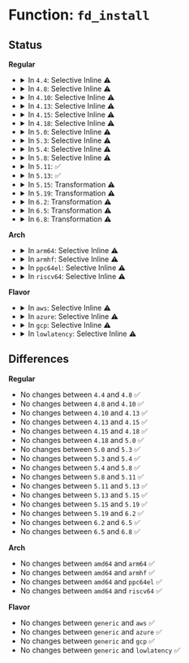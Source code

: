 # Function: <code>fd_install</code>

## Status
<b>Regular</b>
<ul>
<li>
<details>
<summary>In <code>4.4</code>: Selective Inline ⚠️</summary>

```c
void fd_install(unsigned int fd, struct file *file);
```

**Collision:** Unique Global

**Inline:** Selective

**Transformation:** False

**Instances:**

```
In fs/file.c (ffffffff8122a9a0)
Location: fs/file.c:624
Inline: True
Inline callers:
  - fs/file.c:SyS_dup
  - fs/file.c:f_dupfd
Direct callers:
  - kernel/events/core.c:SYSC_perf_event_open
  - mm/shmem.c:SyS_memfd_create
  - fs/open.c:do_sys_open
  - fs/pipe.c:do_pipe_flags
  - fs/pipe.c:do_pipe_flags
  - fs/pipe.c:SyS_pipe
  - fs/pipe.c:SyS_pipe
  - fs/notify/fanotify/fanotify_user.c:fanotify_read
  - fs/eventpoll.c:SyS_epoll_create
  - fs/anon_inodes.c:anon_inode_getfd
  - fs/eventfd.c:SyS_eventfd
  - fs/userfaultfd.c:SyS_userfaultfd
  - fs/fhandle.c:do_handle_open
  - ipc/mqueue.c:SyS_mq_open
  - drivers/dma-buf/dma-buf.c:dma_buf_fd
  - net/socket.c:sock_map_fd
  - net/socket.c:SYSC_accept4
  - net/socket.c:SyS_socketcall
  - net/socket.c:SyS_socketcall
  - net/core/scm.c:scm_detach_fds
  - net/compat.c:scm_detach_fds_compat
```
**Symbols:**

```
ffffffff8122a9a0-ffffffff8122a9c7: fd_install (STB_GLOBAL)
```
</details>
</li>
<li>
<details>
<summary>In <code>4.8</code>: Selective Inline ⚠️</summary>

```c
void fd_install(unsigned int fd, struct file *file);
```

**Collision:** Unique Global

**Inline:** Selective

**Transformation:** False

**Instances:**

```
In fs/file.c (ffffffff812537a9)
Location: fs/file.c:625
Inline: True
Inline callers:
  - fs/file.c:f_dupfd
  - fs/file.c:SyS_dup
Direct callers:
  - kernel/events/core.c:SYSC_perf_event_open
  - mm/shmem.c:SyS_memfd_create
  - fs/open.c:do_sys_open
  - fs/pipe.c:SyS_pipe
  - fs/pipe.c:SyS_pipe
  - fs/pipe.c:do_pipe_flags
  - fs/pipe.c:do_pipe_flags
  - fs/notify/fanotify/fanotify_user.c:fanotify_read
  - fs/eventpoll.c:SyS_epoll_create
  - fs/anon_inodes.c:anon_inode_getfd
  - fs/eventfd.c:SyS_eventfd
  - fs/userfaultfd.c:SyS_userfaultfd
  - fs/fhandle.c:do_handle_open
  - ipc/mqueue.c:SyS_mq_open
  - drivers/dma-buf/dma-buf.c:dma_buf_fd
  - drivers/dma-buf/sync_file.c:sync_file_ioctl
  - net/socket.c:SyS_socketcall
  - net/socket.c:SyS_socketcall
  - net/socket.c:SYSC_accept4
  - net/socket.c:sock_map_fd
  - net/core/scm.c:scm_detach_fds
  - net/compat.c:scm_detach_fds_compat
```
**Symbols:**

```
ffffffff81253100-ffffffff81253127: fd_install (STB_GLOBAL)
```
</details>
</li>
<li>
<details>
<summary>In <code>4.10</code>: Selective Inline ⚠️</summary>

```c
void fd_install(unsigned int fd, struct file *file);
```

**Collision:** Unique Global

**Inline:** Selective

**Transformation:** False

**Instances:**

```
In fs/file.c (ffffffff812669f9)
Location: fs/file.c:625
Inline: True
Inline callers:
  - fs/file.c:f_dupfd
  - fs/file.c:SyS_dup
Direct callers:
  - kernel/events/core.c:SYSC_perf_event_open
  - mm/shmem.c:SyS_memfd_create
  - fs/open.c:do_sys_open
  - fs/pipe.c:SyS_pipe
  - fs/pipe.c:SyS_pipe
  - fs/pipe.c:do_pipe_flags
  - fs/pipe.c:do_pipe_flags
  - fs/nsfs.c:open_related_ns
  - fs/notify/fanotify/fanotify_user.c:fanotify_read
  - fs/eventpoll.c:SyS_epoll_create
  - fs/anon_inodes.c:anon_inode_getfd
  - fs/eventfd.c:SyS_eventfd
  - fs/userfaultfd.c:SyS_userfaultfd
  - fs/fhandle.c:do_handle_open
  - ipc/mqueue.c:SyS_mq_open
  - drivers/gpio/gpiolib.c:gpio_ioctl
  - drivers/gpio/gpiolib.c:linehandle_create
  - drivers/dma-buf/dma-buf.c:dma_buf_fd
  - drivers/dma-buf/sync_file.c:sync_file_ioctl
  - drivers/dma-buf/sw_sync.c:sw_sync_ioctl
  - net/socket.c:SyS_socketcall
  - net/socket.c:SyS_socketcall
  - net/socket.c:SYSC_accept4
  - net/socket.c:sock_map_fd
  - net/core/scm.c:scm_detach_fds
  - net/compat.c:scm_detach_fds_compat
```
**Symbols:**

```
ffffffff81266350-ffffffff81266377: fd_install (STB_GLOBAL)
```
</details>
</li>
<li>
<details>
<summary>In <code>4.13</code>: Selective Inline ⚠️</summary>

```c
void fd_install(unsigned int fd, struct file *file);
```

**Collision:** Unique Global

**Inline:** Selective

**Transformation:** False

**Instances:**

```
In fs/file.c (ffffffff812741f4)
Location: fs/file.c:611
Inline: True
Inline callers:
  - fs/file.c:f_dupfd
  - fs/file.c:SyS_dup
Direct callers:
  - kernel/events/core.c:SYSC_perf_event_open
  - mm/shmem.c:SyS_memfd_create
  - fs/open.c:do_sys_open
  - fs/pipe.c:SyS_pipe
  - fs/pipe.c:SyS_pipe
  - fs/pipe.c:do_pipe_flags
  - fs/pipe.c:do_pipe_flags
  - fs/nsfs.c:open_related_ns
  - fs/notify/fanotify/fanotify_user.c:fanotify_read
  - fs/eventpoll.c:SyS_epoll_create
  - fs/anon_inodes.c:anon_inode_getfd
  - fs/eventfd.c:SyS_eventfd
  - fs/userfaultfd.c:SyS_userfaultfd
  - fs/userfaultfd.c:userfaultfd_read
  - fs/fhandle.c:do_handle_open
  - ipc/mqueue.c:do_mq_open
  - drivers/gpio/gpiolib.c:gpio_ioctl
  - drivers/gpio/gpiolib.c:linehandle_create
  - drivers/tty/pty.c:ptm_open_peer
  - drivers/dma-buf/dma-buf.c:dma_buf_fd
  - drivers/dma-buf/sync_file.c:sync_file_ioctl
  - drivers/dma-buf/sw_sync.c:sw_sync_ioctl
  - net/socket.c:SyS_socketcall
  - net/socket.c:SyS_socketcall
  - net/socket.c:SYSC_accept4
  - net/socket.c:sock_map_fd
  - net/core/scm.c:scm_detach_fds
  - net/compat.c:scm_detach_fds_compat
  - net/unix/af_unix.c:unix_ioctl
```
**Symbols:**

```
ffffffff81273b30-ffffffff81273b57: fd_install (STB_GLOBAL)
```
</details>
</li>
<li>
<details>
<summary>In <code>4.15</code>: Selective Inline ⚠️</summary>

```c
void fd_install(unsigned int fd, struct file *file);
```

**Collision:** Unique Global

**Inline:** Selective

**Transformation:** False

**Instances:**

```
In fs/file.c (ffffffff81296af4)
Location: fs/file.c:615
Inline: True
Inline callers:
  - fs/file.c:f_dupfd
  - fs/file.c:SyS_dup
Direct callers:
  - kernel/events/core.c:SYSC_perf_event_open
  - mm/shmem.c:SyS_memfd_create
  - fs/open.c:do_sys_open
  - fs/pipe.c:SyS_pipe
  - fs/pipe.c:SyS_pipe
  - fs/pipe.c:do_pipe_flags
  - fs/pipe.c:do_pipe_flags
  - fs/nsfs.c:open_related_ns
  - fs/notify/fanotify/fanotify_user.c:fanotify_read
  - fs/eventpoll.c:SyS_epoll_create
  - fs/anon_inodes.c:anon_inode_getfd
  - fs/eventfd.c:SyS_eventfd
  - fs/userfaultfd.c:SyS_userfaultfd
  - fs/userfaultfd.c:userfaultfd_read
  - fs/fhandle.c:do_handle_open
  - ipc/mqueue.c:do_mq_open
  - drivers/gpio/gpiolib.c:gpio_ioctl
  - drivers/gpio/gpiolib.c:linehandle_create
  - drivers/tty/pty.c:ptm_open_peer
  - drivers/dma-buf/dma-buf.c:dma_buf_fd
  - drivers/dma-buf/sync_file.c:sync_file_ioctl
  - drivers/dma-buf/sw_sync.c:sw_sync_ioctl
  - net/socket.c:SyS_socketcall
  - net/socket.c:SyS_socketcall
  - net/socket.c:SYSC_accept4
  - net/socket.c:sock_map_fd
  - net/core/scm.c:scm_detach_fds
  - net/compat.c:scm_detach_fds_compat
  - net/unix/af_unix.c:unix_ioctl
```
**Symbols:**

```
ffffffff81296410-ffffffff81296437: fd_install (STB_GLOBAL)
```
</details>
</li>
<li>
<details>
<summary>In <code>4.18</code>: Selective Inline ⚠️</summary>

```c
void fd_install(unsigned int fd, struct file *file);
```

**Collision:** Unique Global

**Inline:** Selective

**Transformation:** False

**Instances:**

```
In fs/file.c (ffffffff812bcc94)
Location: fs/file.c:610
Inline: True
Inline callers:
  - fs/file.c:f_dupfd
  - fs/file.c:ksys_dup
Direct callers:
  - kernel/events/core.c:__do_sys_perf_event_open
  - mm/memfd.c:__ia32_sys_memfd_create
  - mm/memfd.c:__x64_sys_memfd_create
  - fs/open.c:do_sys_open
  - fs/pipe.c:do_pipe2
  - fs/pipe.c:do_pipe2
  - fs/pipe.c:do_pipe_flags
  - fs/pipe.c:do_pipe_flags
  - fs/nsfs.c:open_related_ns
  - fs/notify/fanotify/fanotify_user.c:fanotify_read
  - fs/eventpoll.c:do_epoll_create
  - fs/anon_inodes.c:anon_inode_getfd
  - fs/fhandle.c:do_handle_open
  - ipc/mqueue.c:do_mq_open
  - drivers/gpio/gpiolib.c:gpio_ioctl
  - drivers/gpio/gpiolib.c:linehandle_create
  - drivers/tty/pty.c:ptm_open_peer
  - drivers/dma-buf/dma-buf.c:dma_buf_fd
  - drivers/dma-buf/sync_file.c:sync_file_ioctl
  - drivers/dma-buf/sw_sync.c:sw_sync_ioctl
  - net/socket.c:__sys_accept4
  - net/socket.c:__sys_socketpair
  - net/socket.c:__sys_socketpair
  - net/socket.c:__sys_socket
  - net/core/scm.c:scm_detach_fds
  - net/compat.c:scm_detach_fds_compat
  - net/unix/af_unix.c:unix_ioctl
```
**Symbols:**

```
ffffffff812bc870-ffffffff812bc897: fd_install (STB_GLOBAL)
```
</details>
</li>
<li>
<details>
<summary>In <code>5.0</code>: Selective Inline ⚠️</summary>

```c
void fd_install(unsigned int fd, struct file *file);
```

**Collision:** Unique Global

**Inline:** Selective

**Transformation:** False

**Instances:**

```
In fs/file.c (ffffffff812d1f54)
Location: fs/file.c:610
Inline: True
Inline callers:
  - fs/file.c:f_dupfd
  - fs/file.c:ksys_dup
Direct callers:
  - kernel/events/core.c:__do_sys_perf_event_open
  - mm/memfd.c:__ia32_sys_memfd_create
  - mm/memfd.c:__x64_sys_memfd_create
  - fs/open.c:do_sys_open
  - fs/pipe.c:do_pipe2
  - fs/pipe.c:do_pipe2
  - fs/pipe.c:do_pipe_flags
  - fs/pipe.c:do_pipe_flags
  - fs/nsfs.c:open_related_ns
  - fs/notify/fanotify/fanotify_user.c:fanotify_read
  - fs/eventpoll.c:do_epoll_create
  - fs/anon_inodes.c:anon_inode_getfd
  - fs/fhandle.c:do_handle_open
  - ipc/mqueue.c:do_mq_open
  - drivers/gpio/gpiolib.c:gpio_ioctl
  - drivers/gpio/gpiolib.c:linehandle_create
  - drivers/tty/pty.c:ptm_open_peer
  - drivers/dma-buf/dma-buf.c:dma_buf_fd
  - drivers/dma-buf/sync_file.c:sync_file_ioctl
  - drivers/dma-buf/sw_sync.c:sw_sync_ioctl
  - net/socket.c:__sys_accept4
  - net/socket.c:__sys_socketpair
  - net/socket.c:__sys_socketpair
  - net/socket.c:__sys_socket
  - net/core/scm.c:scm_detach_fds
  - net/compat.c:scm_detach_fds_compat
  - net/unix/af_unix.c:unix_ioctl
```
**Symbols:**

```
ffffffff812d1b30-ffffffff812d1b57: fd_install (STB_GLOBAL)
```
</details>
</li>
<li>
<details>
<summary>In <code>5.3</code>: Selective Inline ⚠️</summary>

```c
void fd_install(unsigned int fd, struct file *file);
```

**Collision:** Unique Global

**Inline:** Selective

**Transformation:** False

**Instances:**

```
In fs/file.c (ffffffff812eef95)
Location: fs/file.c:611
Inline: True
Inline callers:
  - fs/file.c:f_dupfd
  - fs/file.c:ksys_dup
Direct callers:
  - kernel/fork.c:copy_process
  - kernel/seccomp.c:seccomp_set_mode_filter
  - kernel/events/core.c:__do_sys_perf_event_open
  - mm/memfd.c:__ia32_sys_memfd_create
  - mm/memfd.c:__x64_sys_memfd_create
  - fs/open.c:do_sys_open
  - fs/pipe.c:do_pipe2
  - fs/pipe.c:do_pipe2
  - fs/pipe.c:do_pipe_flags
  - fs/pipe.c:do_pipe_flags
  - fs/namespace.c:__ia32_sys_fsmount
  - fs/namespace.c:__x64_sys_fsmount
  - fs/namespace.c:__ia32_sys_open_tree
  - fs/namespace.c:__x64_sys_open_tree
  - fs/nsfs.c:open_related_ns
  - fs/notify/fanotify/fanotify_user.c:fanotify_read
  - fs/eventpoll.c:do_epoll_create
  - fs/anon_inodes.c:anon_inode_getfd
  - fs/io_uring.c:io_uring_create
  - fs/fhandle.c:do_handle_open
  - ipc/mqueue.c:do_mq_open
  - drivers/gpio/gpiolib.c:gpio_ioctl
  - drivers/gpio/gpiolib.c:linehandle_create
  - drivers/tty/pty.c:ptm_open_peer
  - drivers/dma-buf/dma-buf.c:dma_buf_fd
  - drivers/dma-buf/sync_file.c:sync_file_ioctl
  - drivers/dma-buf/sw_sync.c:sw_sync_ioctl
  - net/socket.c:__sys_accept4
  - net/socket.c:__sys_socketpair
  - net/socket.c:__sys_socketpair
  - net/socket.c:__sys_socket
  - net/core/scm.c:scm_detach_fds
  - net/compat.c:scm_detach_fds_compat
  - net/unix/af_unix.c:unix_ioctl
```
**Symbols:**

```
ffffffff812eeb50-ffffffff812eeb79: fd_install (STB_GLOBAL)
```
</details>
</li>
<li>
<details>
<summary>In <code>5.4</code>: Selective Inline ⚠️</summary>

```c
void fd_install(unsigned int fd, struct file *file);
```

**Collision:** Unique Global

**Inline:** Selective

**Transformation:** False

**Instances:**

```
In fs/file.c (ffffffff81300a55)
Location: fs/file.c:611
Inline: True
Inline callers:
  - fs/file.c:f_dupfd
  - fs/file.c:ksys_dup
Direct callers:
  - kernel/fork.c:copy_process
  - kernel/seccomp.c:seccomp_set_mode_filter
  - kernel/events/core.c:__do_sys_perf_event_open
  - mm/memfd.c:__ia32_sys_memfd_create
  - mm/memfd.c:__x64_sys_memfd_create
  - fs/open.c:do_sys_open
  - fs/pipe.c:do_pipe2
  - fs/pipe.c:do_pipe2
  - fs/pipe.c:do_pipe_flags
  - fs/pipe.c:do_pipe_flags
  - fs/namespace.c:__ia32_sys_fsmount
  - fs/namespace.c:__x64_sys_fsmount
  - fs/namespace.c:__ia32_sys_open_tree
  - fs/namespace.c:__x64_sys_open_tree
  - fs/nsfs.c:open_related_ns
  - fs/notify/fanotify/fanotify_user.c:fanotify_read
  - fs/eventpoll.c:do_epoll_create
  - fs/anon_inodes.c:anon_inode_getfd
  - fs/io_uring.c:io_uring_create
  - fs/fhandle.c:do_handle_open
  - ipc/mqueue.c:do_mq_open
  - drivers/gpio/gpiolib.c:gpio_ioctl
  - drivers/gpio/gpiolib.c:linehandle_create
  - drivers/tty/pty.c:ptm_open_peer
  - drivers/dma-buf/dma-buf.c:dma_buf_fd
  - drivers/dma-buf/sync_file.c:sync_file_ioctl
  - drivers/dma-buf/sw_sync.c:sw_sync_ioctl
  - drivers/vfio/vfio.c:vfio_group_fops_unl_ioctl
  - net/socket.c:__sys_accept4
  - net/socket.c:__sys_socketpair
  - net/socket.c:__sys_socketpair
  - net/socket.c:__sys_socket
  - net/core/scm.c:scm_detach_fds
  - net/compat.c:scm_detach_fds_compat
  - net/unix/af_unix.c:unix_ioctl
```
**Symbols:**

```
ffffffff81300610-ffffffff81300639: fd_install (STB_GLOBAL)
```
</details>
</li>
<li>
<details>
<summary>In <code>5.8</code>: Selective Inline ⚠️</summary>

```c
void fd_install(unsigned int fd, struct file *file);
```

**Collision:** Unique Global

**Inline:** Selective

**Transformation:** False

**Instances:**

```
In fs/file.c (ffffffff81339c95)
Location: fs/file.c:616
Inline: True
Inline callers:
  - fs/file.c:f_dupfd
  - fs/file.c:ksys_dup
Direct callers:
  - kernel/fork.c:copy_process
  - kernel/pid.c:pidfd_getfd
  - kernel/seccomp.c:seccomp_set_mode_filter
  - kernel/bpf/syscall.c:bpf_raw_tracepoint_open
  - kernel/bpf/bpf_iter.c:bpf_iter_new_fd
  - kernel/events/core.c:__do_sys_perf_event_open
  - mm/memfd.c:__do_sys_memfd_create
  - fs/open.c:do_sys_openat2
  - fs/exec.c:begin_new_exec
  - fs/pipe.c:do_pipe2
  - fs/pipe.c:do_pipe2
  - fs/pipe.c:do_pipe_flags
  - fs/pipe.c:do_pipe_flags
  - fs/namespace.c:__do_sys_fsmount
  - fs/namespace.c:__ia32_sys_open_tree
  - fs/namespace.c:__x64_sys_open_tree
  - fs/nsfs.c:open_related_ns
  - fs/notify/fanotify/fanotify_user.c:copy_event_to_user
  - fs/eventpoll.c:__ia32_sys_epoll_create
  - fs/eventpoll.c:__x64_sys_epoll_create
  - fs/anon_inodes.c:anon_inode_getfd
  - fs/eventfd.c:do_eventfd
  - fs/io_uring.c:io_uring_create
  - fs/io_uring.c:io_openat2
  - fs/fhandle.c:do_handle_open
  - ipc/mqueue.c:do_mq_open
  - drivers/gpio/gpiolib.c:lineevent_create
  - drivers/gpio/gpiolib.c:linehandle_create
  - drivers/tty/pty.c:ptm_open_peer
  - drivers/dma-buf/dma-buf.c:dma_buf_fd
  - drivers/dma-buf/sync_file.c:sync_file_ioctl_merge
  - drivers/dma-buf/sw_sync.c:sw_sync_ioctl_create_fence
  - drivers/vfio/vfio.c:vfio_group_get_device_fd
  - net/socket.c:__sys_accept4_file
  - net/socket.c:__sys_socketpair
  - net/socket.c:__sys_socketpair
  - net/socket.c:__sys_socket
  - net/core/scm.c:__scm_install_fd
  - net/compat.c:scm_detach_fds_compat
  - net/unix/af_unix.c:unix_open_file
```
**Symbols:**

```
ffffffff813397c0-ffffffff813397e9: fd_install (STB_GLOBAL)
```
</details>
</li>
<li>
<details>
<summary>In <code>5.11</code>: ✅</summary>

```c
void fd_install(unsigned int fd, struct file *file);
```

**Collision:** Unique Global

**Inline:** No

**Transformation:** False

**Instances:**

```
In fs/file.c (ffffffff81344bf0)
Location: fs/file.c:573
Inline: False
Direct callers:
  - kernel/fork.c:copy_process
  - kernel/seccomp.c:seccomp_set_mode_filter
  - kernel/bpf/syscall.c:bpf_raw_tracepoint_open
  - kernel/bpf/syscall.c:bpf_tracing_prog_attach
  - kernel/bpf/bpf_iter.c:bpf_iter_new_fd
  - kernel/events/core.c:__do_sys_perf_event_open
  - mm/memfd.c:__do_sys_memfd_create
  - fs/open.c:do_sys_openat2
  - fs/exec.c:begin_new_exec
  - fs/pipe.c:do_pipe2
  - fs/pipe.c:do_pipe2
  - fs/pipe.c:do_pipe_flags
  - fs/pipe.c:do_pipe_flags
  - fs/file.c:f_dupfd
  - fs/file.c:__ia32_sys_dup
  - fs/file.c:__x64_sys_dup
  - fs/file.c:__receive_fd
  - fs/namespace.c:__do_sys_fsmount
  - fs/namespace.c:__ia32_sys_open_tree
  - fs/namespace.c:__x64_sys_open_tree
  - fs/nsfs.c:open_related_ns
  - fs/init.c:init_dup
  - fs/notify/fanotify/fanotify_user.c:copy_event_to_user
  - fs/eventpoll.c:__ia32_sys_epoll_create
  - fs/eventpoll.c:__x64_sys_epoll_create
  - fs/anon_inodes.c:anon_inode_getfd
  - fs/eventfd.c:do_eventfd
  - fs/io_uring.c:io_uring_create
  - fs/io_uring.c:io_openat2
  - fs/fhandle.c:do_handle_open
  - ipc/mqueue.c:do_mq_open
  - drivers/gpio/gpiolib-cdev.c:linereq_create
  - drivers/tty/pty.c:ptm_open_peer
  - drivers/dma-buf/dma-buf.c:dma_buf_fd
  - drivers/dma-buf/sync_file.c:sync_file_ioctl_merge
  - drivers/dma-buf/sw_sync.c:sw_sync_ioctl_create_fence
  - drivers/vfio/vfio.c:vfio_group_get_device_fd
  - net/socket.c:__sys_accept4_file
  - net/socket.c:__sys_socketpair
  - net/socket.c:__sys_socketpair
  - net/socket.c:__sys_socket
  - net/unix/af_unix.c:unix_open_file
```
**Symbols:**

```
ffffffff81344bf0-ffffffff81344c87: fd_install (STB_GLOBAL)
```
</details>
</li>
<li>
<details>
<summary>In <code>5.13</code>: ✅</summary>

```c
void fd_install(unsigned int fd, struct file *file);
```

**Collision:** Unique Global

**Inline:** No

**Transformation:** False

**Instances:**

```
In fs/file.c (ffffffff8134a980)
Location: fs/file.c:573
Inline: False
Direct callers:
  - kernel/fork.c:copy_process
  - kernel/seccomp.c:seccomp_set_mode_filter
  - kernel/bpf/syscall.c:bpf_raw_tracepoint_open
  - kernel/bpf/syscall.c:bpf_tracing_prog_attach
  - kernel/bpf/bpf_iter.c:bpf_iter_new_fd
  - kernel/events/core.c:__do_sys_perf_event_open
  - mm/memfd.c:__do_sys_memfd_create
  - fs/open.c:do_sys_openat2
  - fs/exec.c:begin_new_exec
  - fs/pipe.c:do_pipe2
  - fs/pipe.c:do_pipe2
  - fs/pipe.c:do_pipe_flags
  - fs/pipe.c:do_pipe_flags
  - fs/file.c:f_dupfd
  - fs/file.c:__ia32_sys_dup
  - fs/file.c:__x64_sys_dup
  - fs/file.c:__receive_fd
  - fs/namespace.c:__do_sys_fsmount
  - fs/namespace.c:__do_sys_open_tree
  - fs/nsfs.c:open_related_ns
  - fs/init.c:init_dup
  - fs/notify/fanotify/fanotify_user.c:copy_event_to_user
  - fs/eventpoll.c:do_epoll_create
  - fs/anon_inodes.c:anon_inode_getfd_secure
  - fs/anon_inodes.c:anon_inode_getfd
  - fs/eventfd.c:do_eventfd
  - fs/io_uring.c:io_uring_create
  - fs/io_uring.c:io_openat2
  - fs/fhandle.c:do_handle_open
  - ipc/mqueue.c:do_mq_open
  - drivers/gpio/gpiolib-cdev.c:linereq_create
  - drivers/tty/pty.c:ptm_open_peer
  - drivers/dma-buf/dma-buf.c:dma_buf_fd
  - drivers/dma-buf/sync_file.c:sync_file_ioctl
  - drivers/dma-buf/sw_sync.c:sw_sync_ioctl
  - drivers/vfio/vfio.c:vfio_group_get_device_fd
  - net/socket.c:__sys_accept4_file
  - net/socket.c:__sys_socketpair
  - net/socket.c:__sys_socketpair
  - net/socket.c:__sys_socket
  - net/unix/af_unix.c:unix_ioctl
```
**Symbols:**

```
ffffffff8134a980-ffffffff8134aa17: fd_install (STB_GLOBAL)
```
</details>
</li>
<li>
<details>
<summary>In <code>5.15</code>: Transformation ⚠️</summary>

```c
void fd_install(unsigned int fd, struct file *file);
```

**Collision:** Unique Global

**Inline:** No

**Transformation:** True

**Instances:**

```
In fs/file.c (0)
Location: fs/file.c:573
Inline: False
Direct callers:
  - kernel/fork.c:copy_process
  - kernel/seccomp.c:seccomp_set_mode_filter
  - kernel/bpf/syscall.c:link_create
  - kernel/bpf/syscall.c:bpf_raw_tracepoint_open
  - kernel/bpf/syscall.c:bpf_tracing_prog_attach
  - kernel/bpf/bpf_iter.c:bpf_iter_new_fd
  - kernel/events/core.c:__do_sys_perf_event_open
  - mm/secretmem.c:__ia32_sys_memfd_secret
  - mm/secretmem.c:__x64_sys_memfd_secret
  - mm/memfd.c:__do_sys_memfd_create
  - fs/open.c:do_sys_openat2
  - fs/exec.c:begin_new_exec
  - fs/pipe.c:do_pipe2
  - fs/pipe.c:do_pipe2
  - fs/pipe.c:do_pipe_flags
  - fs/pipe.c:do_pipe_flags
  - fs/file.c:f_dupfd
  - fs/file.c:__ia32_sys_dup
  - fs/file.c:__x64_sys_dup
  - fs/file.c:receive_fd
  - fs/namespace.c:__do_sys_fsmount
  - fs/namespace.c:__do_sys_open_tree
  - fs/nsfs.c:open_related_ns
  - fs/init.c:init_dup
  - fs/notify/fanotify/fanotify_user.c:copy_event_to_user
  - fs/eventpoll.c:do_epoll_create
  - fs/anon_inodes.c:anon_inode_getfd_secure
  - fs/anon_inodes.c:anon_inode_getfd
  - fs/eventfd.c:do_eventfd
  - fs/io_uring.c:io_uring_create
  - fs/io_uring.c:io_issue_sqe
  - fs/io_uring.c:io_openat2
  - fs/fhandle.c:do_handle_open
  - ipc/mqueue.c:do_mq_open
  - drivers/gpio/gpiolib-cdev.c:linereq_create
  - drivers/tty/pty.c:ptm_open_peer
  - drivers/dma-buf/dma-buf.c:dma_buf_fd
  - drivers/dma-buf/sync_file.c:sync_file_ioctl
  - drivers/dma-buf/sw_sync.c:sw_sync_ioctl
  - drivers/vfio/vfio.c:vfio_group_get_device_fd
  - net/socket.c:__sys_accept4_file
  - net/socket.c:__sys_socketpair
  - net/socket.c:__sys_socketpair
  - net/socket.c:__sys_socket
  - net/unix/af_unix.c:unix_ioctl
```
**Symbols:**

```
ffffffff81cc3dcb-ffffffff81cc3de0: fd_install.cold (STB_LOCAL)
ffffffff81398730-ffffffff813987cc: fd_install (STB_GLOBAL)
```
</details>
</li>
<li>
<details>
<summary>In <code>5.19</code>: Transformation ⚠️</summary>

```c
void fd_install(unsigned int fd, struct file *file);
```

**Collision:** Unique Global

**Inline:** No

**Transformation:** True

**Instances:**

```
In fs/file.c (0)
Location: fs/file.c:602
Inline: False
Direct callers:
  - kernel/fork.c:copy_process
  - kernel/seccomp.c:seccomp_set_mode_filter
  - kernel/bpf/syscall.c:bpf_raw_tp_link_attach
  - kernel/bpf/syscall.c:bpf_perf_link_attach
  - kernel/bpf/syscall.c:bpf_tracing_prog_attach
  - kernel/bpf/bpf_iter.c:bpf_iter_new_fd
  - kernel/events/core.c:__do_sys_perf_event_open
  - mm/secretmem.c:__ia32_sys_memfd_secret
  - mm/secretmem.c:__x64_sys_memfd_secret
  - mm/memfd.c:__do_sys_memfd_create
  - fs/open.c:do_sys_openat2
  - fs/exec.c:begin_new_exec
  - fs/pipe.c:do_pipe2
  - fs/pipe.c:do_pipe2
  - fs/pipe.c:do_pipe_flags
  - fs/pipe.c:do_pipe_flags
  - fs/file.c:f_dupfd
  - fs/file.c:__ia32_sys_dup
  - fs/file.c:__x64_sys_dup
  - fs/file.c:receive_fd
  - fs/namespace.c:__do_sys_fsmount
  - fs/namespace.c:__ia32_sys_open_tree
  - fs/namespace.c:__x64_sys_open_tree
  - fs/nsfs.c:open_related_ns
  - fs/init.c:init_dup
  - fs/notify/fanotify/fanotify_user.c:copy_event_to_user
  - fs/eventpoll.c:do_epoll_create
  - fs/anon_inodes.c:anon_inode_getfd_secure
  - fs/anon_inodes.c:anon_inode_getfd
  - fs/eventfd.c:do_eventfd
  - fs/fhandle.c:do_handle_open
  - ipc/mqueue.c:do_mq_open
  - io_uring/io_uring.c:io_uring_create
  - io_uring/io_uring.c:io_socket
  - io_uring/io_uring.c:io_accept
  - io_uring/io_uring.c:io_openat2
  - drivers/gpio/gpiolib-cdev.c:lineevent_create
  - drivers/gpio/gpiolib-cdev.c:linereq_create
  - drivers/gpio/gpiolib-cdev.c:linehandle_create
  - drivers/tty/pty.c:ptm_open_peer
  - drivers/dma-buf/dma-buf.c:dma_buf_fd
  - drivers/dma-buf/sync_file.c:sync_file_ioctl
  - drivers/dma-buf/sw_sync.c:sw_sync_ioctl
  - drivers/vfio/vfio.c:vfio_ioctl_device_feature_mig_device_state
  - drivers/vfio/vfio.c:vfio_group_fops_unl_ioctl
  - net/socket.c:__sys_accept4_file
  - net/socket.c:__sys_socketpair
  - net/socket.c:__sys_socketpair
  - net/socket.c:__sys_socket
  - net/unix/af_unix.c:unix_ioctl
```
**Symbols:**

```
ffffffff81e766ce-ffffffff81e766e3: fd_install.cold (STB_LOCAL)
ffffffff8141ab00-ffffffff8141abcd: fd_install (STB_GLOBAL)
```
</details>
</li>
<li>
<details>
<summary>In <code>6.2</code>: Transformation ⚠️</summary>

```c
void fd_install(unsigned int fd, struct file *file);
```

**Collision:** Unique Global

**Inline:** No

**Transformation:** True

**Instances:**

```
In fs/file.c (0)
Location: fs/file.c:602
Inline: False
Direct callers:
  - kernel/fork.c:copy_process
  - kernel/seccomp.c:seccomp_set_mode_filter
  - kernel/bpf/syscall.c:bpf_raw_tp_link_attach
  - kernel/bpf/syscall.c:bpf_perf_link_attach
  - kernel/bpf/syscall.c:bpf_tracing_prog_attach
  - kernel/bpf/bpf_iter.c:bpf_iter_new_fd
  - kernel/events/core.c:__do_sys_perf_event_open
  - mm/secretmem.c:__ia32_sys_memfd_secret
  - mm/secretmem.c:__x64_sys_memfd_secret
  - mm/memfd.c:__do_sys_memfd_create
  - fs/open.c:do_sys_openat2
  - fs/exec.c:begin_new_exec
  - fs/pipe.c:do_pipe2
  - fs/pipe.c:do_pipe2
  - fs/pipe.c:do_pipe_flags
  - fs/pipe.c:do_pipe_flags
  - fs/file.c:f_dupfd
  - fs/file.c:__ia32_sys_dup
  - fs/file.c:__x64_sys_dup
  - fs/file.c:receive_fd
  - fs/namespace.c:__do_sys_fsmount
  - fs/namespace.c:__ia32_sys_open_tree
  - fs/namespace.c:__x64_sys_open_tree
  - fs/nsfs.c:open_related_ns
  - fs/init.c:init_dup
  - fs/notify/fanotify/fanotify_user.c:copy_event_to_user
  - fs/eventpoll.c:do_epoll_create
  - fs/anon_inodes.c:anon_inode_getfd_secure
  - fs/anon_inodes.c:anon_inode_getfd
  - fs/eventfd.c:do_eventfd
  - fs/fhandle.c:do_handle_open
  - ipc/mqueue.c:do_mq_open
  - io_uring/io_uring.c:io_uring_create
  - io_uring/openclose.c:io_openat2
  - io_uring/net.c:io_socket
  - io_uring/net.c:io_accept
  - drivers/gpio/gpiolib-cdev.c:lineevent_create
  - drivers/gpio/gpiolib-cdev.c:linereq_create
  - drivers/gpio/gpiolib-cdev.c:linehandle_create
  - drivers/tty/pty.c:ptm_open_peer
  - drivers/dma-buf/dma-buf.c:dma_buf_fd
  - drivers/dma-buf/dma-buf.c:dma_buf_export_sync_file
  - drivers/dma-buf/sync_file.c:sync_file_ioctl
  - drivers/dma-buf/sw_sync.c:sw_sync_ioctl
  - net/socket.c:__sys_accept4
  - net/socket.c:__sys_socketpair
  - net/socket.c:__sys_socketpair
  - net/socket.c:__sys_socket
  - net/unix/af_unix.c:unix_ioctl
```
**Symbols:**

```
ffffffff82068b6c-ffffffff82068b81: fd_install.cold (STB_LOCAL)
ffffffff814a66d0-ffffffff814a679d: fd_install (STB_GLOBAL)
```
</details>
</li>
<li>
<details>
<summary>In <code>6.5</code>: Transformation ⚠️</summary>

```c
void fd_install(unsigned int fd, struct file *file);
```

**Collision:** Unique Global

**Inline:** No

**Transformation:** True

**Instances:**

```
In fs/file.c (0)
Location: fs/file.c:602
Inline: False
Direct callers:
  - kernel/fork.c:copy_process
  - kernel/pid.c:__ia32_sys_pidfd_open
  - kernel/pid.c:__x64_sys_pidfd_open
  - kernel/seccomp.c:seccomp_set_mode_filter
  - kernel/bpf/syscall.c:bpf_raw_tp_link_attach
  - kernel/bpf/syscall.c:bpf_perf_link_attach
  - kernel/bpf/syscall.c:bpf_tracing_prog_attach
  - kernel/bpf/bpf_iter.c:bpf_iter_new_fd
  - kernel/events/core.c:__do_sys_perf_event_open
  - mm/secretmem.c:__ia32_sys_memfd_secret
  - mm/secretmem.c:__x64_sys_memfd_secret
  - mm/memfd.c:__do_sys_memfd_create
  - fs/open.c:do_sys_openat2
  - fs/exec.c:begin_new_exec
  - fs/pipe.c:do_pipe2
  - fs/pipe.c:do_pipe2
  - fs/pipe.c:do_pipe_flags
  - fs/pipe.c:do_pipe_flags
  - fs/file.c:f_dupfd
  - fs/file.c:__ia32_sys_dup
  - fs/file.c:__x64_sys_dup
  - fs/file.c:receive_fd
  - fs/namespace.c:__do_sys_fsmount
  - fs/namespace.c:__ia32_sys_open_tree
  - fs/namespace.c:__x64_sys_open_tree
  - fs/nsfs.c:open_related_ns
  - fs/init.c:init_dup
  - fs/notify/fanotify/fanotify_user.c:copy_event_to_user
  - fs/notify/fanotify/fanotify_user.c:copy_event_to_user
  - fs/eventpoll.c:do_epoll_create
  - fs/anon_inodes.c:anon_inode_getfd_secure
  - fs/anon_inodes.c:anon_inode_getfd
  - fs/eventfd.c:do_eventfd
  - fs/fhandle.c:do_handle_open
  - ipc/mqueue.c:do_mq_open
  - io_uring/io_uring.c:io_uring_create
  - io_uring/openclose.c:io_openat2
  - io_uring/net.c:io_socket
  - io_uring/net.c:io_accept
  - drivers/gpio/gpiolib-cdev.c:lineevent_create
  - drivers/gpio/gpiolib-cdev.c:linereq_create
  - drivers/gpio/gpiolib-cdev.c:linehandle_create
  - drivers/tty/pty.c:ptm_open_peer
  - drivers/dma-buf/dma-buf.c:dma_buf_fd
  - drivers/dma-buf/dma-buf.c:dma_buf_export_sync_file
  - drivers/dma-buf/sync_file.c:sync_file_ioctl
  - drivers/dma-buf/sw_sync.c:sw_sync_ioctl
  - net/socket.c:__sys_accept4
  - net/socket.c:__sys_socketpair
  - net/socket.c:__sys_socketpair
  - net/socket.c:__sys_socket
  - net/core/sock.c:sk_getsockopt
  - net/unix/af_unix.c:unix_ioctl
  - net/unix/af_unix.c:unix_stream_read_generic
  - net/unix/af_unix.c:__unix_dgram_recvmsg
  - net/handshake/netlink.c:handshake_nl_accept_doit
```
**Symbols:**

```
ffffffff820e84aa-ffffffff820e84bf: fd_install.cold (STB_LOCAL)
ffffffff814db690-ffffffff814db75d: fd_install (STB_GLOBAL)
```
</details>
</li>
<li>
<details>
<summary>In <code>6.8</code>: Transformation ⚠️</summary>

```c
void fd_install(unsigned int fd, struct file *file);
```

**Collision:** Unique Global

**Inline:** No

**Transformation:** True

**Instances:**

```
In fs/file.c (0)
Location: fs/file.c:602
Inline: False
Direct callers:
  - kernel/fork.c:copy_process
  - kernel/pid.c:__ia32_sys_pidfd_open
  - kernel/pid.c:__x64_sys_pidfd_open
  - kernel/seccomp.c:seccomp_set_mode_filter
  - kernel/bpf/syscall.c:bpf_raw_tp_link_attach
  - kernel/bpf/syscall.c:bpf_perf_link_attach
  - kernel/bpf/syscall.c:bpf_tracing_prog_attach
  - kernel/bpf/bpf_iter.c:bpf_iter_new_fd
  - kernel/events/core.c:__do_sys_perf_event_open
  - mm/secretmem.c:__ia32_sys_memfd_secret
  - mm/secretmem.c:__x64_sys_memfd_secret
  - mm/memfd.c:__do_sys_memfd_create
  - fs/open.c:do_sys_openat2
  - fs/exec.c:begin_new_exec
  - fs/pipe.c:do_pipe2
  - fs/pipe.c:do_pipe2
  - fs/pipe.c:do_pipe_flags
  - fs/pipe.c:do_pipe_flags
  - fs/file.c:f_dupfd
  - fs/file.c:__ia32_sys_dup
  - fs/file.c:__x64_sys_dup
  - fs/namespace.c:__do_sys_fsmount
  - fs/namespace.c:__ia32_sys_open_tree
  - fs/namespace.c:__x64_sys_open_tree
  - fs/nsfs.c:open_related_ns
  - fs/init.c:init_dup
  - fs/notify/fanotify/fanotify_user.c:copy_event_to_user
  - fs/notify/fanotify/fanotify_user.c:copy_event_to_user
  - fs/eventpoll.c:do_epoll_create
  - fs/anon_inodes.c:anon_inode_create_getfd
  - fs/anon_inodes.c:anon_inode_getfd
  - fs/eventfd.c:do_eventfd
  - fs/fhandle.c:do_handle_open
  - ipc/mqueue.c:do_mq_open
  - io_uring/io_uring.c:io_uring_create
  - io_uring/openclose.c:io_openat2
  - io_uring/net.c:io_socket
  - io_uring/net.c:io_accept
  - drivers/gpio/gpiolib-cdev.c:lineevent_create
  - drivers/gpio/gpiolib-cdev.c:linereq_create
  - drivers/gpio/gpiolib-cdev.c:linehandle_create
  - drivers/tty/pty.c:ptm_open_peer
  - drivers/dma-buf/dma-buf.c:dma_buf_fd
  - drivers/dma-buf/dma-buf.c:dma_buf_export_sync_file
  - drivers/dma-buf/sync_file.c:sync_file_ioctl
  - drivers/dma-buf/sw_sync.c:sw_sync_ioctl
  - drivers/gpu/drm/drm_atomic_uapi.c:drm_mode_atomic_ioctl
  - drivers/gpu/drm/drm_lease.c:drm_mode_create_lease_ioctl
  - drivers/gpu/drm/drm_lease.c:drm_mode_create_lease_ioctl
  - drivers/gpu/drm/drm_syncobj.c:drm_syncobj_handle_to_fd_ioctl
  - drivers/gpu/drm/drm_syncobj.c:drm_syncobj_get_fd
  - net/socket.c:__sys_accept4
  - net/socket.c:__sys_socketpair
  - net/socket.c:__sys_socketpair
  - net/socket.c:__sys_socket
  - net/core/sock.c:sk_getsockopt
  - net/unix/af_unix.c:unix_ioctl
  - net/unix/af_unix.c:unix_stream_read_generic
  - net/unix/af_unix.c:__unix_dgram_recvmsg
  - net/handshake/netlink.c:handshake_nl_accept_doit
```
**Symbols:**

```
ffffffff821c5204-ffffffff821c5219: fd_install.cold (STB_LOCAL)
ffffffff8150dda0-ffffffff8150de8c: fd_install (STB_GLOBAL)
```
</details>
</li>
</ul>
<b>Arch</b>
<ul>
<li>
<details>
<summary>In <code>arm64</code>: Selective Inline ⚠️</summary>

```c
void fd_install(unsigned int fd, struct file *file);
```

**Collision:** Unique Global

**Inline:** Selective

**Transformation:** False

**Instances:**

```
In fs/file.c (ffff8000103b2a04)
Location: fs/file.c:611
Inline: True
Inline callers:
  - fs/file.c:f_dupfd
  - fs/file.c:ksys_dup
Direct callers:
  - kernel/fork.c:copy_process
  - kernel/seccomp.c:seccomp_set_mode_filter
  - kernel/events/core.c:__do_sys_perf_event_open
  - mm/memfd.c:__arm64_sys_memfd_create
  - fs/open.c:do_sys_open
  - fs/pipe.c:do_pipe2
  - fs/pipe.c:do_pipe2
  - fs/pipe.c:do_pipe_flags
  - fs/pipe.c:do_pipe_flags
  - fs/namespace.c:__arm64_sys_fsmount
  - fs/namespace.c:__arm64_sys_open_tree
  - fs/nsfs.c:open_related_ns
  - fs/notify/fanotify/fanotify_user.c:fanotify_read
  - fs/eventpoll.c:do_epoll_create
  - fs/anon_inodes.c:anon_inode_getfd
  - fs/io_uring.c:io_uring_create
  - fs/fhandle.c:do_handle_open
  - ipc/mqueue.c:do_mq_open
  - drivers/gpio/gpiolib.c:gpio_ioctl
  - drivers/gpio/gpiolib.c:linehandle_create
  - drivers/tty/pty.c:ptm_open_peer
  - drivers/dma-buf/dma-buf.c:dma_buf_fd
  - drivers/dma-buf/sync_file.c:sync_file_ioctl
  - drivers/dma-buf/sw_sync.c:sw_sync_ioctl
  - net/socket.c:__sys_accept4
  - net/socket.c:__sys_socketpair
  - net/socket.c:__sys_socketpair
  - net/socket.c:__sys_socket
  - net/core/scm.c:scm_detach_fds
  - net/compat.c:scm_detach_fds_compat
  - net/unix/af_unix.c:unix_ioctl
```
**Symbols:**

```
ffff8000103b2320-ffff8000103b235c: fd_install (STB_GLOBAL)
```
</details>
</li>
<li>
<details>
<summary>In <code>armhf</code>: Selective Inline ⚠️</summary>

```c
void fd_install(unsigned int fd, struct file *file);
```

**Collision:** Unique Global

**Inline:** Selective

**Transformation:** False

**Instances:**

```
In fs/file.c (c0591cd8)
Location: fs/file.c:611
Inline: True
Inline callers:
  - fs/file.c:f_dupfd
  - fs/file.c:ksys_dup
Direct callers:
  - kernel/fork.c:copy_process
  - kernel/seccomp.c:seccomp_set_mode_filter
  - kernel/events/core.c:__do_sys_perf_event_open
  - mm/memfd.c:__se_sys_memfd_create
  - fs/open.c:do_sys_open
  - fs/pipe.c:do_pipe2
  - fs/pipe.c:do_pipe2
  - fs/pipe.c:do_pipe_flags
  - fs/pipe.c:do_pipe_flags
  - fs/namespace.c:__se_sys_fsmount
  - fs/namespace.c:__se_sys_open_tree
  - fs/nsfs.c:open_related_ns
  - fs/notify/fanotify/fanotify_user.c:fanotify_read
  - fs/eventpoll.c:do_epoll_create
  - fs/anon_inodes.c:anon_inode_getfd
  - fs/io_uring.c:io_uring_create
  - fs/fhandle.c:__se_sys_open_by_handle_at
  - ipc/mqueue.c:__se_sys_mq_open
  - drivers/gpio/gpiolib.c:gpio_ioctl
  - drivers/gpio/gpiolib.c:linehandle_create
  - drivers/tty/pty.c:ptm_open_peer
  - drivers/dma-buf/dma-buf.c:dma_buf_fd
  - drivers/dma-buf/sync_file.c:sync_file_ioctl
  - drivers/dma-buf/sw_sync.c:sw_sync_ioctl
  - net/socket.c:__sys_accept4
  - net/socket.c:__sys_socketpair
  - net/socket.c:__sys_socketpair
  - net/socket.c:__sys_socket
  - net/core/scm.c:scm_detach_fds
  - net/unix/af_unix.c:unix_ioctl
```
**Symbols:**

```
c0591710-c0591748: fd_install (STB_GLOBAL)
```
</details>
</li>
<li>
<details>
<summary>In <code>ppc64el</code>: Selective Inline ⚠️</summary>

```c
void fd_install(unsigned int fd, struct file *file);
```

**Collision:** Unique Global

**Inline:** Selective

**Transformation:** False

**Instances:**

```
In fs/file.c (c0000000004ae984)
Location: fs/file.c:611
Inline: True
Inline callers:
  - fs/file.c:f_dupfd
  - fs/file.c:ksys_dup
Direct callers:
  - kernel/fork.c:copy_process
  - kernel/seccomp.c:seccomp_set_mode_filter
  - kernel/events/core.c:__do_sys_perf_event_open
  - mm/memfd.c:__se_sys_memfd_create
  - fs/open.c:do_sys_open
  - fs/pipe.c:do_pipe2
  - fs/pipe.c:do_pipe2
  - fs/pipe.c:do_pipe_flags
  - fs/pipe.c:do_pipe_flags
  - fs/namespace.c:__se_sys_fsmount
  - fs/namespace.c:__se_sys_open_tree
  - fs/nsfs.c:open_related_ns
  - fs/notify/fanotify/fanotify_user.c:fanotify_read
  - fs/eventpoll.c:do_epoll_create
  - fs/anon_inodes.c:anon_inode_getfd
  - fs/io_uring.c:io_uring_create
  - fs/fhandle.c:do_handle_open
  - ipc/mqueue.c:do_mq_open
  - drivers/gpio/gpiolib.c:gpio_ioctl
  - drivers/gpio/gpiolib.c:linehandle_create
  - drivers/tty/pty.c:ptm_open_peer
  - drivers/dma-buf/dma-buf.c:dma_buf_fd
  - drivers/dma-buf/sync_file.c:sync_file_ioctl
  - drivers/dma-buf/sw_sync.c:sw_sync_ioctl
  - drivers/vfio/vfio.c:vfio_group_fops_unl_ioctl
  - net/socket.c:__sys_accept4
  - net/socket.c:__sys_socketpair
  - net/socket.c:__sys_socketpair
  - net/socket.c:__sys_socket
  - net/core/scm.c:scm_detach_fds
  - net/compat.c:scm_detach_fds_compat
  - net/unix/af_unix.c:unix_ioctl
```
**Symbols:**

```
c0000000004ae190-c0000000004ae1b8: fd_install (STB_GLOBAL)
```
</details>
</li>
<li>
<details>
<summary>In <code>riscv64</code>: Selective Inline ⚠️</summary>

```c
void fd_install(unsigned int fd, struct file *file);
```

**Collision:** Unique Global

**Inline:** Selective

**Transformation:** False

**Instances:**

```
In fs/file.c (ffffffe000276a24)
Location: fs/file.c:611
Inline: True
Inline callers:
  - fs/file.c:f_dupfd
  - fs/file.c:ksys_dup
Direct callers:
  - kernel/fork.c:copy_process
  - kernel/seccomp.c:seccomp_set_mode_filter
  - kernel/events/core.c:__do_sys_perf_event_open
  - mm/memfd.c:__se_sys_memfd_create
  - fs/open.c:do_sys_open
  - fs/pipe.c:do_pipe2
  - fs/pipe.c:do_pipe2
  - fs/pipe.c:do_pipe_flags
  - fs/pipe.c:do_pipe_flags
  - fs/namespace.c:__se_sys_fsmount
  - fs/namespace.c:__se_sys_open_tree
  - fs/nsfs.c:open_related_ns
  - fs/notify/fanotify/fanotify_user.c:fanotify_read
  - fs/eventpoll.c:do_epoll_create
  - fs/anon_inodes.c:anon_inode_getfd
  - fs/io_uring.c:io_uring_create
  - fs/fhandle.c:__se_sys_open_by_handle_at
  - ipc/mqueue.c:__se_sys_mq_open
  - drivers/gpio/gpiolib.c:gpio_ioctl
  - drivers/gpio/gpiolib.c:linehandle_create
  - drivers/tty/pty.c:ptm_open_peer
  - drivers/dma-buf/dma-buf.c:dma_buf_fd
  - drivers/dma-buf/sync_file.c:sync_file_ioctl
  - drivers/dma-buf/sw_sync.c:sw_sync_ioctl
  - net/socket.c:__sys_accept4
  - net/socket.c:__sys_socketpair
  - net/socket.c:__sys_socketpair
  - net/socket.c:__sys_socket
  - net/core/scm.c:scm_detach_fds
  - net/unix/af_unix.c:unix_ioctl
```
**Symbols:**

```
ffffffe0002763b8-ffffffe0002763ee: fd_install (STB_GLOBAL)
```
</details>
</li>
</ul>
<b>Flavor</b>
<ul>
<li>
<details>
<summary>In <code>aws</code>: Selective Inline ⚠️</summary>

```c
void fd_install(unsigned int fd, struct file *file);
```

**Collision:** Unique Global

**Inline:** Selective

**Transformation:** False

**Instances:**

```
In fs/file.c (ffffffff812f9035)
Location: fs/file.c:611
Inline: True
Inline callers:
  - fs/file.c:f_dupfd
  - fs/file.c:ksys_dup
Direct callers:
  - kernel/fork.c:copy_process
  - kernel/seccomp.c:seccomp_set_mode_filter
  - kernel/events/core.c:__do_sys_perf_event_open
  - mm/memfd.c:__ia32_sys_memfd_create
  - mm/memfd.c:__x64_sys_memfd_create
  - fs/open.c:do_sys_open
  - fs/pipe.c:do_pipe2
  - fs/pipe.c:do_pipe2
  - fs/pipe.c:do_pipe_flags
  - fs/pipe.c:do_pipe_flags
  - fs/namespace.c:__ia32_sys_fsmount
  - fs/namespace.c:__x64_sys_fsmount
  - fs/namespace.c:__ia32_sys_open_tree
  - fs/namespace.c:__x64_sys_open_tree
  - fs/nsfs.c:open_related_ns
  - fs/notify/fanotify/fanotify_user.c:fanotify_read
  - fs/eventpoll.c:do_epoll_create
  - fs/anon_inodes.c:anon_inode_getfd
  - fs/io_uring.c:io_uring_create
  - fs/fhandle.c:do_handle_open
  - ipc/mqueue.c:do_mq_open
  - drivers/gpio/gpiolib.c:gpio_ioctl
  - drivers/gpio/gpiolib.c:linehandle_create
  - drivers/tty/pty.c:ptm_open_peer
  - drivers/dma-buf/dma-buf.c:dma_buf_fd
  - drivers/dma-buf/sync_file.c:sync_file_ioctl
  - drivers/dma-buf/sw_sync.c:sw_sync_ioctl
  - net/socket.c:__sys_accept4
  - net/socket.c:__sys_socketpair
  - net/socket.c:__sys_socketpair
  - net/socket.c:__sys_socket
  - net/core/scm.c:scm_detach_fds
  - net/compat.c:scm_detach_fds_compat
  - net/unix/af_unix.c:unix_ioctl
```
**Symbols:**

```
ffffffff812f8bf0-ffffffff812f8c19: fd_install (STB_GLOBAL)
```
</details>
</li>
<li>
<details>
<summary>In <code>azure</code>: Selective Inline ⚠️</summary>

```c
void fd_install(unsigned int fd, struct file *file);
```

**Collision:** Unique Global

**Inline:** Selective

**Transformation:** False

**Instances:**

```
In fs/file.c (ffffffff812e9c55)
Location: fs/file.c:611
Inline: True
Inline callers:
  - fs/file.c:f_dupfd
  - fs/file.c:ksys_dup
Direct callers:
  - kernel/fork.c:copy_process
  - kernel/seccomp.c:seccomp_set_mode_filter
  - kernel/events/core.c:__do_sys_perf_event_open
  - mm/memfd.c:__ia32_sys_memfd_create
  - mm/memfd.c:__x64_sys_memfd_create
  - fs/open.c:do_sys_open
  - fs/pipe.c:do_pipe2
  - fs/pipe.c:do_pipe2
  - fs/pipe.c:do_pipe_flags
  - fs/pipe.c:do_pipe_flags
  - fs/namespace.c:__ia32_sys_fsmount
  - fs/namespace.c:__x64_sys_fsmount
  - fs/namespace.c:__ia32_sys_open_tree
  - fs/namespace.c:__x64_sys_open_tree
  - fs/nsfs.c:open_related_ns
  - fs/notify/fanotify/fanotify_user.c:fanotify_read
  - fs/eventpoll.c:do_epoll_create
  - fs/anon_inodes.c:anon_inode_getfd
  - fs/io_uring.c:io_uring_create
  - fs/fhandle.c:do_handle_open
  - ipc/mqueue.c:do_mq_open
  - drivers/gpio/gpiolib.c:gpio_ioctl
  - drivers/gpio/gpiolib.c:linehandle_create
  - drivers/tty/pty.c:ptm_open_peer
  - drivers/dma-buf/dma-buf.c:dma_buf_fd
  - drivers/dma-buf/sync_file.c:sync_file_ioctl
  - drivers/dma-buf/sw_sync.c:sw_sync_ioctl
  - drivers/vfio/vfio.c:vfio_group_fops_unl_ioctl
  - net/socket.c:__sys_accept4
  - net/socket.c:__sys_socketpair
  - net/socket.c:__sys_socketpair
  - net/socket.c:__sys_socket
  - net/core/scm.c:scm_detach_fds
  - net/compat.c:scm_detach_fds_compat
  - net/unix/af_unix.c:unix_ioctl
```
**Symbols:**

```
ffffffff812e9810-ffffffff812e9839: fd_install (STB_GLOBAL)
```
</details>
</li>
<li>
<details>
<summary>In <code>gcp</code>: Selective Inline ⚠️</summary>

```c
void fd_install(unsigned int fd, struct file *file);
```

**Collision:** Unique Global

**Inline:** Selective

**Transformation:** False

**Instances:**

```
In fs/file.c (ffffffff812f6e45)
Location: fs/file.c:611
Inline: True
Inline callers:
  - fs/file.c:f_dupfd
  - fs/file.c:ksys_dup
Direct callers:
  - kernel/fork.c:copy_process
  - kernel/seccomp.c:seccomp_set_mode_filter
  - kernel/events/core.c:__do_sys_perf_event_open
  - mm/memfd.c:__ia32_sys_memfd_create
  - mm/memfd.c:__x64_sys_memfd_create
  - fs/open.c:do_sys_open
  - fs/pipe.c:do_pipe2
  - fs/pipe.c:do_pipe2
  - fs/pipe.c:do_pipe_flags
  - fs/pipe.c:do_pipe_flags
  - fs/namespace.c:__ia32_sys_fsmount
  - fs/namespace.c:__x64_sys_fsmount
  - fs/namespace.c:__ia32_sys_open_tree
  - fs/namespace.c:__x64_sys_open_tree
  - fs/nsfs.c:open_related_ns
  - fs/notify/fanotify/fanotify_user.c:fanotify_read
  - fs/eventpoll.c:do_epoll_create
  - fs/anon_inodes.c:anon_inode_getfd
  - fs/io_uring.c:io_uring_create
  - fs/fhandle.c:do_handle_open
  - ipc/mqueue.c:do_mq_open
  - drivers/gpio/gpiolib.c:gpio_ioctl
  - drivers/gpio/gpiolib.c:linehandle_create
  - drivers/tty/pty.c:ptm_open_peer
  - drivers/dma-buf/dma-buf.c:dma_buf_fd
  - drivers/dma-buf/sync_file.c:sync_file_ioctl
  - drivers/dma-buf/sw_sync.c:sw_sync_ioctl
  - drivers/vfio/vfio.c:vfio_group_fops_unl_ioctl
  - net/socket.c:__sys_accept4
  - net/socket.c:__sys_socketpair
  - net/socket.c:__sys_socketpair
  - net/socket.c:__sys_socket
  - net/core/scm.c:scm_detach_fds
  - net/compat.c:scm_detach_fds_compat
  - net/unix/af_unix.c:unix_ioctl
```
**Symbols:**

```
ffffffff812f6a00-ffffffff812f6a29: fd_install (STB_GLOBAL)
```
</details>
</li>
<li>
<details>
<summary>In <code>lowlatency</code>: Selective Inline ⚠️</summary>

```c
void fd_install(unsigned int fd, struct file *file);
```

**Collision:** Unique Global

**Inline:** Selective

**Transformation:** False

**Instances:**

```
In fs/file.c (ffffffff813080b5)
Location: fs/file.c:611
Inline: True
Inline callers:
  - fs/file.c:f_dupfd
  - fs/file.c:ksys_dup
Direct callers:
  - kernel/fork.c:copy_process
  - kernel/seccomp.c:seccomp_set_mode_filter
  - kernel/events/core.c:__do_sys_perf_event_open
  - mm/memfd.c:__ia32_sys_memfd_create
  - mm/memfd.c:__x64_sys_memfd_create
  - fs/open.c:do_sys_open
  - fs/pipe.c:do_pipe2
  - fs/pipe.c:do_pipe2
  - fs/pipe.c:do_pipe_flags
  - fs/pipe.c:do_pipe_flags
  - fs/namespace.c:__ia32_sys_fsmount
  - fs/namespace.c:__x64_sys_fsmount
  - fs/namespace.c:__ia32_sys_open_tree
  - fs/namespace.c:__x64_sys_open_tree
  - fs/nsfs.c:open_related_ns
  - fs/notify/fanotify/fanotify_user.c:fanotify_read
  - fs/eventpoll.c:do_epoll_create
  - fs/anon_inodes.c:anon_inode_getfd
  - fs/io_uring.c:io_uring_create
  - fs/fhandle.c:do_handle_open
  - ipc/mqueue.c:do_mq_open
  - drivers/gpio/gpiolib.c:gpio_ioctl
  - drivers/gpio/gpiolib.c:linehandle_create
  - drivers/tty/pty.c:ptm_open_peer
  - drivers/dma-buf/dma-buf.c:dma_buf_fd
  - drivers/dma-buf/sync_file.c:sync_file_ioctl
  - drivers/dma-buf/sw_sync.c:sw_sync_ioctl
  - drivers/vfio/vfio.c:vfio_group_fops_unl_ioctl
  - net/socket.c:__sys_accept4
  - net/socket.c:__sys_socketpair
  - net/socket.c:__sys_socketpair
  - net/socket.c:__sys_socket
  - net/core/scm.c:scm_detach_fds
  - net/compat.c:scm_detach_fds_compat
  - net/unix/af_unix.c:unix_ioctl
```
**Symbols:**

```
ffffffff81307c50-ffffffff81307c79: fd_install (STB_GLOBAL)
```
</details>
</li>
</ul>

## Differences
<b>Regular</b>
<ul>
<li>
No changes between <code>4.4</code> and <code>4.8</code> ✅
</li>
<li>
No changes between <code>4.8</code> and <code>4.10</code> ✅
</li>
<li>
No changes between <code>4.10</code> and <code>4.13</code> ✅
</li>
<li>
No changes between <code>4.13</code> and <code>4.15</code> ✅
</li>
<li>
No changes between <code>4.15</code> and <code>4.18</code> ✅
</li>
<li>
No changes between <code>4.18</code> and <code>5.0</code> ✅
</li>
<li>
No changes between <code>5.0</code> and <code>5.3</code> ✅
</li>
<li>
No changes between <code>5.3</code> and <code>5.4</code> ✅
</li>
<li>
No changes between <code>5.4</code> and <code>5.8</code> ✅
</li>
<li>
No changes between <code>5.8</code> and <code>5.11</code> ✅
</li>
<li>
No changes between <code>5.11</code> and <code>5.13</code> ✅
</li>
<li>
No changes between <code>5.13</code> and <code>5.15</code> ✅
</li>
<li>
No changes between <code>5.15</code> and <code>5.19</code> ✅
</li>
<li>
No changes between <code>5.19</code> and <code>6.2</code> ✅
</li>
<li>
No changes between <code>6.2</code> and <code>6.5</code> ✅
</li>
<li>
No changes between <code>6.5</code> and <code>6.8</code> ✅
</li>
</ul>
<b>Arch</b>
<ul>
<li>
No changes between <code>amd64</code> and <code>arm64</code> ✅
</li>
<li>
No changes between <code>amd64</code> and <code>armhf</code> ✅
</li>
<li>
No changes between <code>amd64</code> and <code>ppc64el</code> ✅
</li>
<li>
No changes between <code>amd64</code> and <code>riscv64</code> ✅
</li>
</ul>
<b>Flavor</b>
<ul>
<li>
No changes between <code>generic</code> and <code>aws</code> ✅
</li>
<li>
No changes between <code>generic</code> and <code>azure</code> ✅
</li>
<li>
No changes between <code>generic</code> and <code>gcp</code> ✅
</li>
<li>
No changes between <code>generic</code> and <code>lowlatency</code> ✅
</li>
</ul>
